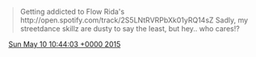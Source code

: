 > Getting addicted to Flow Rida's http://open\.spotify\.com/track/2S5LNtRVRPbXk01yRQ14sZ Sadly, my streetdance skillz are dusty to say the least, but hey\.\. who cares\!?

<img src="../../media/tweet.ico" width="12" /> [Sun May 10 10:44:03 +0000 2015](https://twitter.com/DromerDenker/status/597351387995987968)